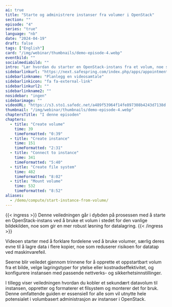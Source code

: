 ```yaml
---
ai: true
title: "Starte og administrere instanser fra volumer i OpenStack"
section: ""
episode: "4"
series: "true"
language: "nb"
date: "2024-04-19"
draft: false
tags: ["English"]
card: "/img/webinar/thumbnails/demo-episode-4.webp"
eventbild: ""
socialmediabild: ""
intro: "Lær hvordan du starter en OpenStack-instans fra et volum, noe som gir forbedret dataresiliens og flere lagringsalternativer."
sidebarlinkurl: "https://next.safespring.com/index.php/apps/appointments/embed/VOZl8W1TrMMEFQ%3D%3D/form"
sidebarlinkname: "Planlegg en videosamtale"
sidebarlinkicon: "fa fa-external-link"
sidebarlinkurl2: ""
sidebarlinkname2: ""
nosidebar: "ingen"
sidebarimage: ""
videoURL: "https://s3.sto1.safedc.net/a489f53964f14fe897308b4243d7138d:processedvideos/safespring-demo-episode-4-start-instance-from-volume/master.m3u8"
thumbnail: "/img/webinar/thumbnails/demo-episode-4.webp"
chaptersTitle: "I denne episoden"
chapters:
  - title: "Create volume"
    time: 39
    timeFormatted: "0:39"
  - title: "Create instance"
    time: 151
    timeFormatted: "2:31"
  - title: "Connect to instance"
    time: 341
    timeFormatted: "5:40"
  - title: "Create file system"
    time: 482
    timeFormatted: "8:02"
  - title: "Mount volume"
    time: 532
    timeFormatted: "8:52"
aliases:
  - /demo/compute/start-instance-from-volume/
---
```

{{< ingress >}}
Denne veiledningen går i dybden på prosessen med å starte en OpenStack-instans ved å bruke et volum i stedet for den vanlige bildekilden, noe som gir en mer robust løsning for datalagring.
{{< /ingress >}}

Videoen starter med å forklare fordelene ved å bruke volumer, særlig deres evne til å lagre data i flere kopier, noe som reduserer risikoen for datatap ved maskinvarefeil.

Seerne blir veiledet gjennom trinnene for å opprette et oppstartbart volum fra et bilde, velge lagringstyper for ytelse eller kostnadseffektivitet, og konfigurere instansen med passende nettverks- og sikkerhetsinnstillinger.

I tillegg viser veiledningen hvordan du kobler et sekundært datavolum til instansen, oppretter og formaterer et filsystem og monterer det for bruk. Denne omfattende guiden er essensiell for alle som vil utnytte hele potensialet i volumbasert administrasjon av instanser i OpenStack.